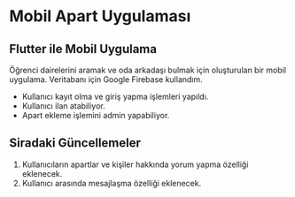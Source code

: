 # Mobil Apart Uygulaması
## Flutter ile Mobil Uygulama
Öğrenci dairelerini aramak ve oda arkadaşı bulmak için oluşturulan bir mobil uygulama. Veritabanı için Google Firebase kullandım.

- Kullanıcı kayıt olma ve giriş yapma işlemleri yapıldı. 
- Kullanıcı ilan atabiliyor. 
- Apart ekleme işlemini admin yapabiliyor. 
## Siradaki Güncellemeler
1. Kullanıcıların apartlar ve kişiler hakkında yorum yapma özelliği eklenecek.
2. Kullanıcı arasında mesajlaşma özelliği eklenecek. 

